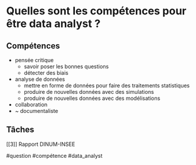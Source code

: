 # Quelles sont les compétences pour être data analyst ?

## Compétences

- pensée critique
	- savoir poser les bonnes questions
	- détecter des biais
- analyse de données
	- mettre en forme de données pour faire des traitements statistiques
	- produire de nouvelles données avec des simulations
	- produire de nouvelles données avec des modélisations
- collaboration
- ~ documentaliste

## Tâches

[[3]] Rapport DINUM-INSEE

#question #compétence #data_analyst 